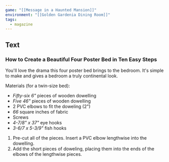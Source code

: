 ```yaml
---
game: "[[Message in a Haunted Mansion]]"
environment: "[[Golden Gardenia Dining Room]]"
tags: 
  - magazine
---
```

## Text
### How to Create a Beautiful Four Poster Bed in Ten Easy Steps
You'll love the drama this four poster bed brings to the bedroom. It's simple to make and gives a bedroom a truly continental look.

Materials (for a twin-size bed):
- *Fifty-six 6"* pieces of wooden dowelling
- *Five 46"* pieces of wooden dowelling
- 2 PVC elbows to fit the doweling (2")
- *66* square inches of fabric
- Screws
- *4-7/8" x 37"* eye hooks
- *3-6/7 x 5-3/9"* fish hooks

1. Pre-cut all of the pieces. Insert a PVC elbow lengthwise into the dowelling.
2. Add the short pieces of doweling, placing them into the ends of the elbows of the lengthwise pieces.